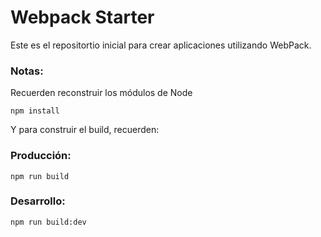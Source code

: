 # Webpack Starter

Este es el repositortio inicial para crear aplicaciones utilizando WebPack.

### Notas:

Recuerden reconstruir los módulos de Node

```
npm install
```

Y para construir el build, recuerden:

### Producción:
```
npm run build
```
### Desarrollo: 
```
npm run build:dev
```

